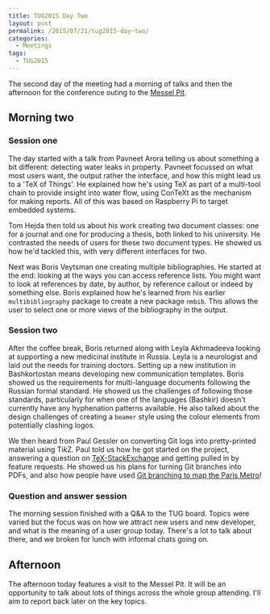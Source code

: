 ```yaml
---
title: TUG2015 Day Two
layout: post
permalink: /2015/07/21/tug2015-day-two/
categories:
  - Meetings
tags:
  - TUG2015
---
```

The second day of the meeting had a morning of talks and then the afternoon for the conference outing to the [Messel Pit](https://en.wikipedia.org/wiki/Messel_pit).

## Morning two

### Session one

The day started with a talk from Pavneet Arora telling us about something a bit different: detecting water leaks in property. Pavneet focussed on what most users want, the output rather the interface, and how this might lead us to a 'TeX of Things'. He explained how he's using TeX as part of a multi-tool chain to provide insight into water flow, using ConTeXt as the mechanism for making reports. All of this was based on Raspberry Pi to target embedded systems.

Tom Hejda then told us about his work creating two document classes: one for a journal and one for producing a thesis, both linked to his university. He contrasted the needs of users for these two document types. He showed us how he'd tackled this, with very different interfaces for two.

Next was Boris Veytsman one creating multiple bibliographies. He started at the end: looking at the ways you can access reference lists. You might want to look at references by date, by author, by reference callout or indeed by something else. Boris explained how he's learned from his earlier `multibibliography` package to create a new package `nmbib`. This allows the user to select one or more views of the bibliography in the output.

### Session two

After the coffee break, Boris returned along with Leyla Akhmadeeva looking at supporting a new medicinal institute in Russia. Leyla is a neurologist and laid out the needs for training doctors. Setting up a new institution in Bashkortostan means developing new communication templates. Boris showed us the requirements for multi-language documents following the Russian formal standard. He showed us the challenges of following those standards, particularly for when one of the languages (Bashkir) doesn't currently have any hyphenation patterns available. He also talked about the design challenges of creating a `beamer` style using the colour elements from potentially clashing logos.

We then heard from Paul Gessler on converting Git logs into pretty-printed material using Ti<i>k</i>Z. Paul told us how he got started on the project, answering a question on [TeX-StackExchange](https://tex.stackexchange.com) and getting pulled in by feature requests. He showed us his plans for turning Git branches into PDFs, and also how people have used [Git branching to map the Paris Metro](https://github.com/vbarbaresi/MetroGit)!

### Question and answer session

The morning session finished with a Q&A to the TUG board. Topics were varied but the focus was on how we attract new users and new developer, and what is the meaning of a user group today. There's a lot to talk about there, and we broken for lunch with informal chats going on.

## Afternoon

The afternoon today features a visit to the Messel Pit. It will be an opportunity to talk about lots of things across the whole group attending. I'll aim to report back later on the key topics.
